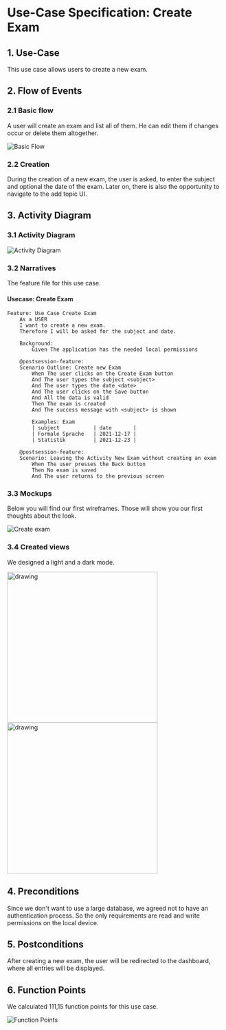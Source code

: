 # Use-Case Specification: Create Exam

## 1. Use-Case
This use case allows users to create a new exam.

## 2. Flow of Events
### 2.1 Basic flow
A user will create an exam and list all of them. He can edit them if changes occur or delete them altogether.

![Basic Flow](https://github.com/nEXam-App/nEXam-doc/blob/main/diagrams/basic%20flow.jpg)

### 2.2 Creation
During the creation of a new exam, the user is asked, to enter the subject and optional the date of the exam. Later on, there is also the opportunity to navigate to the add topic UI.

## 3. Activity Diagram
### 3.1 Activity Diagram
![Activity Diagram](https://github.com/nEXam-App/nEXam-doc/blob/bc15f070dcdfbce8f52901afdc50dbbf4994b986/diagrams/activity%20diagram/nEXam-activity%20diagram%20(create%20Exam).jpg)

### 3.2 Narratives
The feature file for this use case.
#### Usecase: Create Exam
```Gherkin
Feature: Use Case Create Exam
    As a USER 
    I want to create a new exam.
    Therefore I will be asked for the subject and date.

    Background:
        Given The application has the needed local permissions

    @postsession-feature:
    Scenario Outline: Create new Exam
        When The user clicks on the Create Exam button
        And The user types the subject <subject>
        And The user types the date <date>
        And The user clicks on the Save button
        And All the data is valid
        Then The exam is created 
        And The success message with <subject> is shown

        Examples: Exam
        | subject           | date       |
        | Formale Sprache   | 2021-12-17 |
        | Statistik         | 2021-12-23 |

    @postsession-feature:
    Scenario: Leaving the Activity New Exam without creating an exam
        When The user presses the Back button 
        Then No exam is saved
        And The user returns to the previous screen
```

### 3.3 Mockups

Below you will find our first wireframes. Those will show you our first thoughts about the look.

![Create exam](https://github.com/nEXam-App/nEXam-doc/blob/main/wireframes/create%20edit%20exam.PNG)

### 3.4 Created views

We designed a light and a dark mode.

<img src="https://github.com/nEXam-App/nEXam-doc/blob/main/wireframes/create%20exam.png" alt="drawing" width="350"/>
<img src="https://github.com/nEXam-App/nEXam-doc/blob/main/wireframes/create%20exam%20light.png" alt="drawing" width="350"/>

## 4. Preconditions

Since we don't want to use a large database, we agreed not to have an authentication process. So the only requirements are read and write permissions on the local device.

## 5. Postconditions
After creating a new exam, the user will be redirected to the dashboard, where all entries will be displayed.

## 6. Function Points
We calculated 111,15 function points for this use case.

![Function Points](https://github.com/nEXam-App/nEXam-doc/blob/bc15f070dcdfbce8f52901afdc50dbbf4994b986/diagrams/FP/FPCreateExam.PNG)
